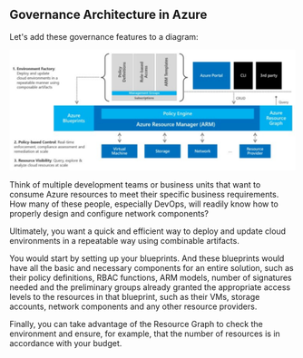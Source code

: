 ## Governance Architecture in Azure

Let's add these governance features to a diagram:

![governance-diagram](../images/governance-diagram.svg)

Think of multiple development teams or business units that want to consume Azure resources to meet their specific business requirements. How many of these people, especially DevOps, will readily know how to properly design and configure network components?

Ultimately, you want a quick and efficient way to deploy and update cloud environments in a repeatable way using combinable artifacts.

You would start by setting up your blueprints. And these blueprints would have all the basic and necessary components for an entire solution, such as their policy definitions, RBAC functions, ARM models, number of signatures needed and the preliminary groups already granted the appropriate access levels to the resources in that blueprint, such as their VMs, storage accounts, network components and any other resource providers.

Finally, you can take advantage of the Resource Graph to check the environment and ensure, for example, that the number of resources is in accordance with your budget.

